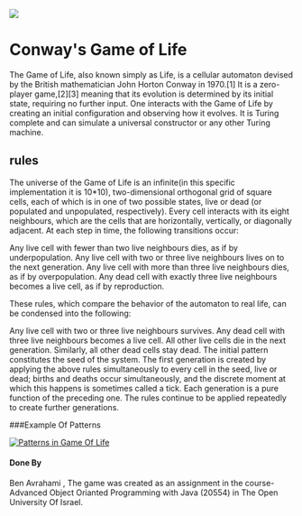 


[![](https://dryuc24b85zbr.cloudfront.net/tes/resources/11310079/image?width=500&height=500&version=1519313639596)](https://dryuc24b85zbr.cloudfront.net/tes/resources/11310079/image?width=500&height=500&version=1519313639596)



# Conway's Game of Life

The Game of Life, also known simply as Life, is a cellular automaton devised by the British mathematician John Horton Conway in 1970.[1] It is a zero-player game,[2][3] meaning that its evolution is determined by its initial state, requiring no further input. One interacts with the Game of Life by creating an initial configuration and observing how it evolves. It is Turing complete and can simulate a universal constructor or any other Turing machine.

rules
-------------
The universe of the Game of Life is an infinite(in this specific implementation it is 10*10), two-dimensional orthogonal grid of square cells, each of which is in one of two possible states, live or dead (or populated and unpopulated, respectively). Every cell interacts with its eight neighbours, which are the cells that are horizontally, vertically, or diagonally adjacent. At each step in time, the following transitions occur:

Any live cell with fewer than two live neighbours dies, as if by underpopulation.
Any live cell with two or three live neighbours lives on to the next generation.
Any live cell with more than three live neighbours dies, as if by overpopulation.
Any dead cell with exactly three live neighbours becomes a live cell, as if by reproduction.

These rules, which compare the behavior of the automaton to real life, can be condensed into the following:

Any live cell with two or three live neighbours survives.
Any dead cell with three live neighbours becomes a live cell.
All other live cells die in the next generation. Similarly, all other dead cells stay dead.
The initial pattern constitutes the seed of the system. The first generation is created by applying the above rules simultaneously to every cell in the seed, live or dead; births and deaths occur simultaneously, and the discrete moment at which this happens is sometimes called a tick.  Each generation is a pure function of the preceding one. The rules continue to be applied repeatedly to create further generations.

###Example Of Patterns
                
[![Patterns in Game Of Life](https://blog.xojo.com/wp-content/uploads/2022/05/CleanShot-2022-05-02-at-14.25.12@2x-1024x924.png "Patterns in Game Of Life")](https://blog.xojo.com/wp-content/uploads/2022/05/CleanShot-2022-05-02-at-14.25.12@2x-1024x924.png "Patterns in Game Of Life")


#### Done By
Ben Avrahami , The game was created as an assignment in the course- Advanced Object Orianted Programming with Java (20554) in The Open University Of Israel.
